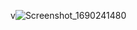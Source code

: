 
 
v![Screenshot_1690241480](https://github.com/Murtadha9/Math-Game/assets/138989987/c13c33cd-1b20-406a-9265-b392713c4475)
